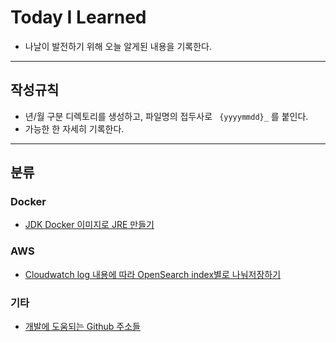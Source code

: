 # Today I Learned
- 나날이 발전하기 위해 오늘 알게된 내용을  기록한다.

---
## 작성규칙
- 년/월 구분 디렉토리를 생성하고, 파일명의 접두사로 ``` {yyyymmdd}_``` 를  붙인다.
- 가능한 한 자세히 기록한다.
---
## 분류
### Docker
* [JDK Docker 이미지로 JRE 만들기](2022/04/20220417_how_to_make_jre_docker.md)
### AWS
* [Cloudwatch log 내용에 따라 OpenSearch index별로 나눠저장하기](2022/04/20220422_AWS_Cloudwatch_subscription_to_OpenSearchService.md)
### 기타
* [개발에 도움되는 Github 주소들](2022/07/20220715_github_reference.md)
